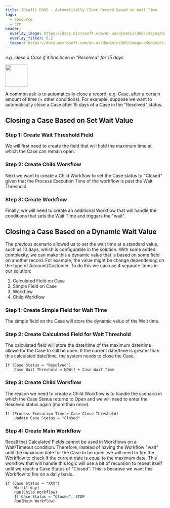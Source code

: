 ```yaml
---
title: (Draft) D365 - Automatically Close Record Based on Wait Time
tags:
  - resource
  - crm
header:
  overlay_image: https://docs.microsoft.com/en-us/dynamics365/images/dynamics-whats-new.svg
  overlay_filter: 0.2
  teaser: https://docs.microsoft.com/en-us/dynamics365/images/dynamics-whats-new.svg
---
```


*e.g. close a Case if it has been in "Resolved" for 15 days*

<img src="https://www.dqglobal.com/wp-content/uploads/2017/10/microsoft-dynamics-crm-365-icon.png" width="70">


A common ask is to automatically close a record, e.g. Case, after a certain amount of time (+ other conditions). For example, suppose we want to automatically close a Case after 15 days of a Case in the "Resolved" status. 

## Closing a Case Based on Set Wait Value

### Step 1: Create Wait Threshold Field

We will first need to create the field that will hold the maximum time at which the Case can remain open. 

### Step 2: Create Child Workflow

Next we want to create a Child Workflow to set the Case status to "Closed" given that the Process Execution Time of the workflow is past the Wait Threshold. 

### Step 3: Create Workflow

Finally, we will need to create an additional Workflow that will handle the conditions that sets the Wait Time and triggers the "wait".



## Closing a Case Based on a Dynamic Wait Value

The previous scenario allowed us to set the wait time at a standard value, such as 10 days, which is configurable in the solution. With some added complexity, we can make this a dynamic value that is based on some field on another record. For example, the value might be change dependening on the type of Account/Customer. To do this we can use 4 separate items in our solution:

1. Calculated Field on Case
2. Simple Field on Case
3. Workflow
4. Child Workflow

### Step 1: Create Simple Field for Wait Time

The simple field on the Case will store the dynamic value of the Wait time. 

### Step 2: Create Calculated Field for Wait Threshold

The calculated field will store the date/time of the maximum date/time allowe for the Case to still be open. If the current date/time is greater than this calculated date/time, the system needs to close the Case.

```
If (Case Status = "Resolved")
    Case Wait Threshold = NOW() + Case Wait Time
```

### Step 3: Create Child Workflow

The reason we need to create a Child Workflow is to handle the scenario in which the Case Status returns to Open and we will need to enter the Resolved status again (more than once).

```
If (Process Execution Time > Case Close Threshold)
    Update Case Status = "Closed"
```

### Step 4: Create Main Workflow

Recall that Calculated Fields cannot be used in Workflows on a Wait/Timeout condition. Therefore, instead of having the Workflow "wait" until the maximum date for the Case to be open, we will need to fire the Workflow to check if the current date is equal to the maximum date. This workflow that will handle this logic will use a bit of recursion to repeat itself until we reach a Case Status of "Closed". This is because we want this Workflow to fire on a daily basis.

```
If (Case Status = "XXX")
    Wait(1 day)
    Run(Child Workflow)
    If Case Status = "Closed", STOP
    Run(Main Workflow)
```

